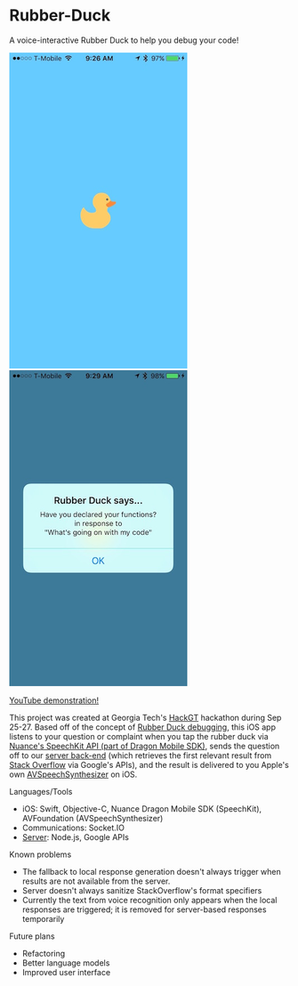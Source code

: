 # Rubber-Duck
A voice-interactive Rubber Duck to help you debug your code!

![User Interface](/Screen1.jpg?raw=true "User Interface") ![Response](/Screen2.jpg?raw=true "Response")

[YouTube demonstration!](https://www.youtube.com/watch?v=1plF4AJrHxU&feature=youtu.be)

This project was created at Georgia Tech's [HackGT](http://www.hackgt.com/) hackathon during Sep 25-27. 
Based off of the concept of [Rubber Duck debugging](https://en.wikipedia.org/wiki/Rubber_duck_debugging),
this iOS app listens to your question or complaint when you tap the rubber duck via 
[Nuance's SpeechKit API (part of Dragon Mobile SDK)](http://developer.nuance.com/public/Help/DragonMobileSDKReference_iOS/SpeechKit_Guide/Introduction.html),
sends the question off to our [server back-end]( https://github.com/sand500/javascriptPlayground)
(which retrieves the first relevant result from [Stack Overflow](http://stackoverflow.com) via Google's APIs),
and the result is delivered to you Apple's own [AVSpeechSynthesizer](https://developer.apple.com/library/prerelease/ios/documentation/AVFoundation/Reference/AVSpeechSynthesizer_Ref/index.html)
on iOS.


Languages/Tools
- iOS: Swift, Objective-C, Nuance Dragon Mobile SDK (SpeechKit), AVFoundation (AVSpeechSynthesizer)
- Communications: Socket.IO
- [Server](https://github.com/sand500/javascriptPlayground): Node.js, Google APIs

Known problems
- The fallback to local response generation doesn't always trigger when results are not available from the server.
- Server doesn't always sanitize StackOverflow's format specifiers
- Currently the text from voice recognition only appears when the local responses are triggered; it is removed for server-based responses temporarily

Future plans
- Refactoring
- Better language models
- Improved user interface
